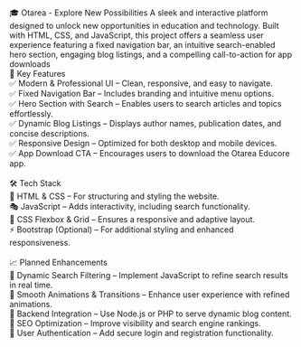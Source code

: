 🎓 Otarea - Explore New Possibilities
A sleek and interactive platform designed to unlock new opportunities in education and technology. Built with HTML, CSS, and JavaScript, this project offers a seamless user experience featuring a fixed navigation bar, an intuitive search-enabled hero section, engaging blog listings, and a compelling call-to-action for app downloads 
<br/>
 🚀 Key Features<br/>
✅ Modern & Professional UI – Clean, responsive, and easy to navigate.<br/>
✅ Fixed Navigation Bar – Includes branding and intuitive menu options.<br/>
✅ Hero Section with Search – Enables users to search articles and topics effortlessly.<br/>
✅ Dynamic Blog Listings – Displays author names, publication dates, and concise descriptions.<br/>
✅ Responsive Design – Optimized for both desktop and mobile devices.<br/>
✅ App Download CTA – Encourages users to download the Otarea Educore app.<br/>
<br/>
🛠️ Tech Stack<br/>
🎨 HTML & CSS – For structuring and styling the website.<br/>
🎭 JavaScript – Adds interactivity, including search functionality.<br/>
📌 CSS Flexbox & Grid – Ensures a responsive and adaptive layout.<br/>
⚡ Bootstrap (Optional) – For additional styling and enhanced responsiveness.<br/>
<br/>
📈 Planned Enhancements<br/>
🔹 Dynamic Search Filtering – Implement JavaScript to refine search results in real time.<br/>
🔹 Smooth Animations & Transitions – Enhance user experience with refined animations.<br/>
🔹 Backend Integration – Use Node.js or PHP to serve dynamic blog content.<br/>
🔹 SEO Optimization – Improve visibility and search engine rankings.<br/>
🔹 User Authentication – Add secure login and registration functionality.<br/>
 
